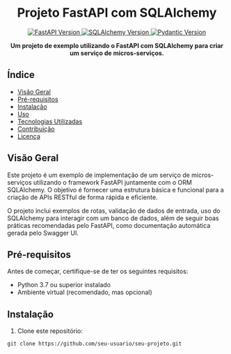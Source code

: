 <h1 align="center">Projeto FastAPI com SQLAlchemy</h1>

<p align="center">
  <a href="https://fastapi.tiangolo.com/" target="_blank">
    <img src="https://img.shields.io/badge/FastAPI-0.68.1-blue.svg" alt="FastAPI Version" />
  </a>
  <a href="https://www.sqlalchemy.org/" target="_blank">
    <img src="https://img.shields.io/badge/SQLAlchemy-1.4.26-red.svg" alt="SQLAlchemy Version" />
  </a>
  <a href="https://pydantic-docs.helpmanual.io/" target="_blank">
    <img src="https://img.shields.io/badge/Pydantic-1.8.2-green.svg" alt="Pydantic Version" />
  </a>
</p>

<p align="center">
  <strong>Um projeto de exemplo utilizando o FastAPI com SQLAlchemy para criar um serviço de micros-serviços.</strong>
</p>

## Índice

- [Visão Geral](#visão-geral)
- [Pré-requisitos](#pré-requisitos)
- [Instalação](#instalação)
- [Uso](#uso)
- [Tecnologias Utilizadas](#tecnologias-utilizadas)
- [Contribuição](#contribuição)
- [Licença](#licença)

## Visão Geral

Este projeto é um exemplo de implementação de um serviço de micros-serviços utilizando o framework FastAPI juntamente com o ORM SQLAlchemy. O objetivo é fornecer uma estrutura básica e funcional para a criação de APIs RESTful de forma rápida e eficiente.

O projeto inclui exemplos de rotas, validação de dados de entrada, uso do SQLAlchemy para interagir com um banco de dados, além de seguir boas práticas recomendadas pelo FastAPI, como documentação automática gerada pelo Swagger UI.

## Pré-requisitos

Antes de começar, certifique-se de ter os seguintes requisitos:

- Python 3.7 ou superior instalado
- Ambiente virtual (recomendado, mas opcional)

## Instalação

1. Clone este repositório:

```shell
git clone https://github.com/seu-usuario/seu-projeto.git
